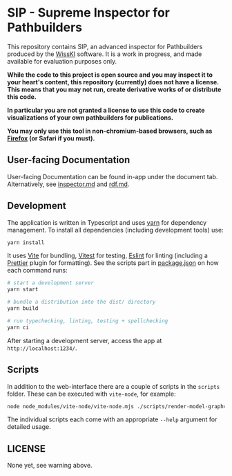 # SIP - Supreme Inspector for Pathbuilders

This repository contains SIP, an advanced inspector for Pathbuilders produced by the [WissKI](https://wiss-ki.eu) software.
It is a work in progress, and made available for evaluation purposes only.

<b>
While the code to this project is open source and you may inspect it to your heart's content, this repository (currently) does not have a license. 
This means that you may not run, create derivative works of or distribute this code.

In particular you are __not__ granted a license to use this code to create visualizations of your own pathbuilders for publications.

You may only use this tool in non-chromium-based browsers, such as [Firefox](https://www.mozilla.org/en-US/firefox/new/) (or Safari if you must). 
</b>

## User-facing Documentation

User-facing Documentation can be found in-app under the document tab. 
Alternatively, see [inspector.md](macros/docs/inspector.md) and [rdf.md](macros/docs/rdf.md).

## Development

The application is written in Typescript and uses [yarn](https://yarnpkg.com) for dependency management. 
To install all dependencies (including development tools) use:

```bash
yarn install
```

It uses [Vite](https://vitejs.dev) for bundling, [Vitest](https://vitest.dev) for testing, [Eslint](https://eslint.org) for linting (including a [Prettier](https://prettier.io) plugin for formatting). 
See the scripts part in [package.json](package.json) on how each command runs:
```bash
# start a development server
yarn start

# bundle a distribution into the dist/ directory
yarn build

# run typechecking, linting, testing + spellchecking
yarn ci
```

After starting a development server, access the app at `http://localhost:1234/`. 

## Scripts

In addition to the web-interface there are a couple of scripts in the `scripts` folder. 
These can be executed with `vite-node`, for example:

```bash
node node_modules/vite-node/vite-node.mjs ./scripts/render-model-graphviz.ts -p pathbuilder.xml
```

The individual scripts each come with an appropriate `--help` argument for detailed usage. 

## LICENSE

None yet, see warning above.
